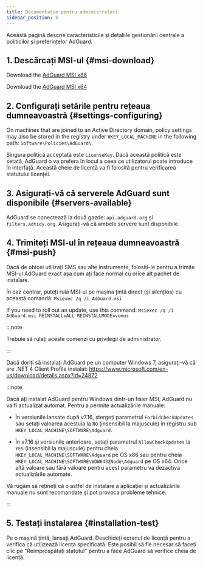 ```yaml
---
title: Documentație pentru administratori
sidebar_position: 5
---
```


Această pagină descrie caracteristicile și detaliile gestionării centrale a politicilor și preferințelor AdGuard.

## 1. Descărcați MSI-ul {#msi-download}

Download the [AdGuard MSI x86](https://static.adguard.com/windows/setup86.msi)

Download the [AdGuard MSI x64](https://static.adguard.com/windows/setup64.msi)

## 2. Configurați setările pentru rețeaua dumneavoastră {#settings-configuring}

On machines that are joined to an Active Directory domain, policy settings may also be stored in the registry under `HKEY_LOCAL_MACHINE` in the following path: `Software\Policies\AdGuard\`.

Singura politică acceptată este `LicenseKey`. Dacă această politică este setată, AdGuard o va prefera în locul a ceea ce utilizatorul poate introduce în interfață. Această cheie de licență va fi folosită pentru verificarea statutului licenței.

## 3. Asigurați-vă că serverele AdGuard sunt disponibile {#servers-available}

AdGuard se conectează la două gazde: `api.adguard.org` și `filters.adtidy.org`. Asigurați-vă că ambele servere sunt disponibile.

## 4. Trimiteți MSI-ul în rețeaua dumneavoastră {#msi-push}

Dacă de obicei utilizați SMS sau alte instrumente, folosiți-le pentru a trimite MSI-ul AdGuard exact așa cum ați face normal cu orice alt pachet de instalare.

În caz contrar, puteți rula MSI-ul pe mașina țintă direct (și silențios) cu această comandă: `Msiexec /q /i AdGuard.msi`

If you need to roll out an update, use this command: `Msiexec /q /i AdGuard.msi REINSTALL=ALL REINSTALLMODE=vomus`

:::note

Trebuie să rulați aceste comenzi cu privilegii de administrator.

:::

Dacă doriți să instalați AdGuard pe un computer Windows 7, asigurați-vă că are .NET 4 Client Profile instalat: https://www.microsoft.com/en-us/download/details.aspx?id=24872

:::note

Dacă ați instalat AdGuard pentru Windows dintr-un fișier MSI, AdGuard nu va fi actualizat automat. Pentru a permite actualizările manuale:

- În versiunile lansate după v7.16, ștergeți parametrul `ForbidCheckUpdates` sau setați valoarea acestuia la `NO` (insensibil la majuscule) în registru sub `HKEY_LOCAL_MACHINE\SOFTWARE\Adguard`.

- În v7.16 și versiunile anterioare, setați parametrul `AllowCheckUpdates` la `YES` (insensibil la majuscule) pentru cheia `HKEY_LOCAL_MACHINE\SOFTWARE\Adguard` pe OS x86 sau pentru cheia `HKEY_LOCAL_MACHINE\SOFTWARE\WOW6432Node\Adguard` pe OS x64. Orice altă valoare sau fără valoare pentru acest parametru va dezactiva actualizările automate.

Vă rugăm să rețineți că o astfel de instalare a aplicației și actualizările manuale nu sunt recomandate și pot provoca probleme tehnice.

:::

## 5. Testați instalarea {#installation-test}

Pe o mașină țintă, lansați AdGuard. Deschideți ecranul de licență pentru a verifica că utilizează licența specificată. Este posibil să fie necesar să faceți clic pe "Reîmprospătați statutul" pentru a face AdGuard să verifice cheia de licență.
